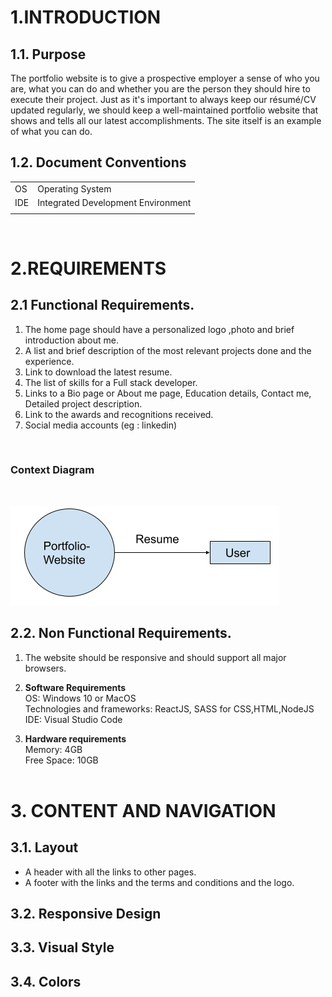 # 1.INTRODUCTION
## 1.1.  Purpose

The portfolio website is to give a prospective employer a sense of who you are, what you can do and whether you are the person they should hire to execute their project. Just as it's important to always keep our résumé/CV updated regularly, we should keep a well-maintained portfolio website that shows and tells all our latest accomplishments. The site itself is an example of what you can do.

## 1.2. Document Conventions


|       |  |
| ----------- | ----------- |
| OS      | Operating System|
| IDE   | Integrated Development Environment|
|  | |


<br>

# 2.REQUIREMENTS

## 2.1 Functional Requirements.

1. The home page should have a personalized logo ,photo and brief introduction about me.
2. A list and brief description of the most relevant projects done and the experience.
3. Link to download the latest resume.
4. The list of skills for a Full stack developer.
5. Links to a Bio page or About me page, Education details, Contact me, Detailed project description.
6. Link to the awards and recognitions received.
7. Social media accounts  (eg : linkedin)
<br>

### Context Diagram
<br>

![Test Image 6](images/context.png)
<br>
## 2.2. Non Functional Requirements.

1. The website should be responsive and should support all major browsers.

2. **Software Requirements**<br>
OS:  Windows 10 or MacOS<br>
Technologies and frameworks: ReactJS, SASS for CSS,HTML,NodeJS
IDE: Visual Studio Code

3. **Hardware requirements**<br>
Memory: 4GB<br>
Free Space: 10GB
<br><br>

# 3. CONTENT AND NAVIGATION

## 3.1. Layout

* A header with all the links to other pages.
* A footer with the links and the terms and conditions and the logo.

## 3.2. Responsive Design

## 3.3. Visual Style

## 3.4. Colors



